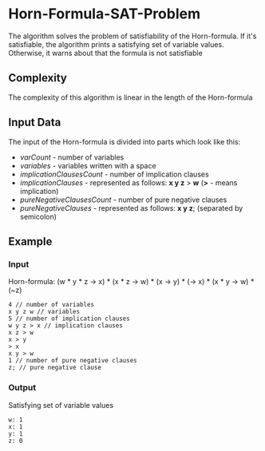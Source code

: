 # Horn-Formula-SAT-Problem
The algorithm solves the problem of satisfiability of the Horn-formula. If it's satisfiable, the algorithm prints a satisfying set of variable values.
Otherwise, it warns about that the formula is not satisfiable

## Complexity
The complexity of this algorithm is linear in the length of the Horn-formula

## Input Data
The input of the Horn-formula is divided into parts which look like this:
* *varCount* - number of variables
* *variables* - variables written with a space
* *implicationClausesCount* - number of implication clauses
* *implicationClauses* - represented as follows: **x y z** > **w** (**>** - means implication)
* *pureNegativeClausesCount* - number of pure negative clauses
* *pureNegativeClauses* - represented as follows: **x y z**; (separated by semicolon)

## Example
### Input
Horn-formula: (w * y * z -> x) * (x * z -> w) * (x -> y) * (-> x) * (x * y -> w) * (~z)
```
4 // number of variables
x y z w // variables
5 // number of implication clauses
w y z > x // implication clauses
x z > w
x > y
> x
x y > w
1 // number of pure negative clauses
z; // pure negative clause

```

### Output
Satisfying set of variable values
```
w: 1
x: 1
y: 1
z: 0
```
